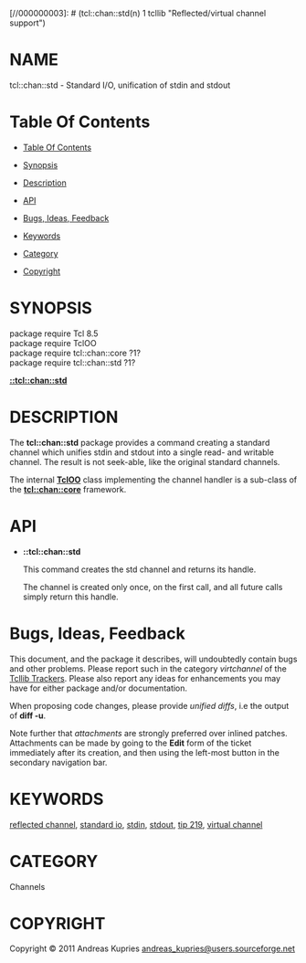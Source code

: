 
[//000000001]: # (tcl::chan::std - Reflected/virtual channel support)
[//000000002]: # (Generated from file 'std.man' by tcllib/doctools with format 'markdown')
[//000000003]: # (tcl::chan::std(n) 1 tcllib "Reflected/virtual channel support")

# NAME

tcl::chan::std - Standard I/O, unification of stdin and stdout

# <a name='toc'></a>Table Of Contents

  -  [Table Of Contents](#toc)

  -  [Synopsis](#synopsis)

  -  [Description](#section1)

  -  [API](#section2)

  -  [Bugs, Ideas, Feedback](#section3)

  -  [Keywords](#keywords)

  -  [Category](#category)

  -  [Copyright](#copyright)

# <a name='synopsis'></a>SYNOPSIS

package require Tcl 8.5  
package require TclOO  
package require tcl::chan::core ?1?  
package require tcl::chan::std ?1?  

[__::tcl::chan::std__](#1)  

# <a name='description'></a>DESCRIPTION

The __tcl::chan::std__ package provides a command creating a standard channel
which unifies stdin and stdout into a single read- and writable channel. The
result is not seek-able, like the original standard channels.

The internal __[TclOO](../../../../index.md#tcloo)__ class implementing the
channel handler is a sub-class of the
__[tcl::chan::core](../virtchannel_core/core.md)__ framework.

# <a name='section2'></a>API

  - <a name='1'></a>__::tcl::chan::std__

    This command creates the std channel and returns its handle.

    The channel is created only once, on the first call, and all future calls
    simply return this handle.

# <a name='section3'></a>Bugs, Ideas, Feedback

This document, and the package it describes, will undoubtedly contain bugs and
other problems. Please report such in the category *virtchannel* of the [Tcllib
Trackers](http://core.tcl.tk/tcllib/reportlist). Please also report any ideas
for enhancements you may have for either package and/or documentation.

When proposing code changes, please provide *unified diffs*, i.e the output of
__diff -u__.

Note further that *attachments* are strongly preferred over inlined patches.
Attachments can be made by going to the __Edit__ form of the ticket immediately
after its creation, and then using the left-most button in the secondary
navigation bar.

# <a name='keywords'></a>KEYWORDS

[reflected channel](../../../../index.md#reflected_channel), [standard
io](../../../../index.md#standard_io), [stdin](../../../../index.md#stdin),
[stdout](../../../../index.md#stdout), [tip 219](../../../../index.md#tip_219),
[virtual channel](../../../../index.md#virtual_channel)

# <a name='category'></a>CATEGORY

Channels

# <a name='copyright'></a>COPYRIGHT

Copyright &copy; 2011 Andreas Kupries <andreas_kupries@users.sourceforge.net>
